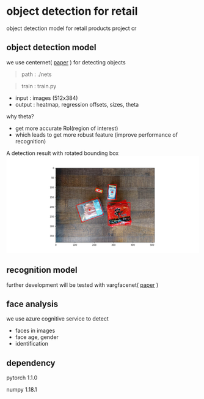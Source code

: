 # object detection for retail
object detection model for retail products
project cr

## object detection model
we use centernet( [paper](https://arxiv.org/pdf/1904.08189.pdf)  ) for detecting objects
> path  : ./nets

> train : train.py
* input  : images (512x384)
* output : heatmap, regression offsets, sizes, theta

why theta?
+ get more accurate RoI(region of interest)
+ which leads to get more robust feature (improve performance of recognition)

A detection result with rotated bounding box
![test](https://github.com/SeungyounShin/object_detection_for_retail/blob/master/resource/test.png?raw=true)

## recognition model
further development will be tested with vargfacenet( [paper](https://arxiv.org/abs/1910.04985) )

## face analysis
we use azure cognitive service to detect 
+ faces in images
+ face age, gender
+ identification

## dependency
pytorch 1.1.0

numpy 1.18.1
